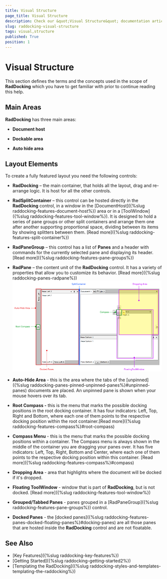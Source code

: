 ```yaml
---
title: Visual Structure
page_title: Visual Structure
description: Check our &quot;Visual Structure&quot; documentation article for the RadDocking {{ site.framework_name }} control.
slug: raddocking-visual-structure
tags: visual,structure
published: True
position: 1
---
```


# Visual Structure

This section defines the terms and the concepts used in the scope of __RadDocking__ which you have to get familiar with prior to continue reading this help.

## Main Areas

__RadDocking__ has three main areas:
  
* __Document host__

* __Dockable area__

* __Auto hide area__

## Layout Elements

To create a fully featured layout you need the following controls: 

* __RadDocking__ – the main container, that holds all the layout, drag and re-arrange logic. It is host for all the other controls.

* __RadSplitContainer__ – this control can be hosted directly in the __RadDocking__ control, in a window in the [DocumentHost]({%slug raddocking-features-document-host%}) area or in a [ToolWindow]({%slug raddocking-features-tool-window%}). It is designed to hold a series of pane groups or other split containers and arrange them one after another supporting proportional space, dividing between its items by showing splitters between them. [Read more]({%slug raddocking-features-split-container%})

* __RadPaneGroup__ – this control has a list of __Panes__ and a header with commands for the currently selected pane and displaying its header. [Read more]({%slug raddocking-features-pane-groups%})

* __RadPane__ – the content unit of the __RadDocking__ control. It has a variety of properties that allow you to customize its behavior. [Read more]({%slug raddocking-panes-radpane%})![Rad Docking Visual Structure 2](images/RadDocking_VisualStructure_2.png)

* __Auto-Hide Area__ - this is the area where the tabs of the [unpinned]({%slug raddocking-panes-pinned-unpinned-panes%}#unpinned-panes) documents are placed. An unpinned pane is shown when your mouse hovers over its tab.

* __Root Compass -__  this is the menu that marks the possible docking positions in the root docking container. It has four indicators: Left, Top, Right and Bottom, where each one of them points to the respective docking position within the root container.[Read more]({%slug raddocking-features-compass%}#root-compass)

* __Compass Menu__ - this is the menu that marks the possible docking positions within a container. The Compass menu is always shown in the middle of the container you are dragging your panes over. It has five indicators: Left, Top, Right, Bottom and Center, where each one of them points to the respective docking position within this container. [Read more]({%slug raddocking-features-compass%}#compass)

* __Dropping Area__ - area that highlights where the document will be docked if it's dropped.

* __Floating ToolWindow__ - window that is part of __RadDocking__, but is not docked. [Read more]({%slug raddocking-features-tool-window%})

* __Grouped/Tabbed Panes__ - panes grouped in a [RadPaneGroup]({%slug raddocking-features-pane-groups%}) control.

* __Docked Panes__ - the [docked panes]({%slug raddocking-features-panes-docked-floating-panes%}#docking-panes) are all those panes that are hosted inside the __RadDocking__ control and are not floatable.

## See Also

* [Key Features]({%slug raddocking-key-features%})
* [Getting Started]({%slug raddocking-getting-started2%})
* [Templating the RadDocking]({%slug raddocking-styles-and-templates-templating-the-raddocking%})
